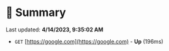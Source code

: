 # 📖 Summary
Last updated: **4/14/2023, 9:35:02 AM**

- `GET` [https://google.com](https://google.com) - **Up** (196ms)
